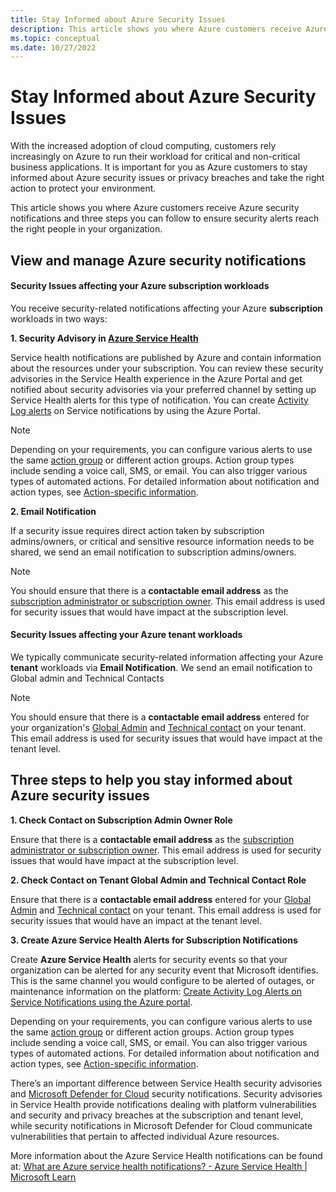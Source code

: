 ```yaml
---
title: Stay Informed about Azure Security Issues
description: This article shows you where Azure customers receive Azure security notifications and three steps you can follow to ensure security alerts reach the right people in your organization.
ms.topic: conceptual
ms.date: 10/27/2022
---
```

# Stay Informed about Azure Security Issues

With the increased adoption of cloud computing, customers rely increasingly on Azure to run their workload for critical and non-critical business applications. It is important for you as Azure customers to stay informed about Azure security issues or privacy breaches and take the right action to protect your environment.

This article shows you where Azure customers receive Azure security notifications and three steps you can follow to ensure security alerts reach the right people in your organization.


## View and manage Azure security notifications 


#### Security Issues affecting your Azure subscription workloads

You receive security-related notifications affecting your Azure **subscription** workloads in two ways: 

**1. Security Advisory in [Azure Service Health](https://azure.microsoft.com/get-started/azure-portal/service-health/)**

Service health notifications are published by Azure and contain information about the resources under your subscription. You can review these security advisories in the Service Health experience in the Azure Portal and get notified about security advisories via your preferred channel by setting up Service Health alerts for this type of notification. You can create [Activity Log alerts](../azure/service-health/alerts-activity-log-service-notifications-portal.md) on Service notifications by using the Azure Portal.

>[!Note]
>Depending on your requirements, you can configure various alerts to use the same [action group](../azure/azure-monitor/alerts/action-groups.md) or different action groups. Action group types include sending a voice call, SMS, or email. You can also trigger various types of automated actions. For detailed information about notification and action types, see [Action-specific information](../azure/azure-monitor/alerts/action-groups#action-specific-information.md). 

**2. Email Notification**

If a security issue   requires direct action taken by subscription admins/owners, or critical and sensitive resource information needs to be shared, we send an email notification to subscription admins/owners.

>[!Note]
>You should ensure that there is a **contactable email address** as the [subscription administrator or subscription owner](../azure/cost-management-billing/manage/add-change-subscription-administrator.md). This email address is used for security issues that would have impact at the subscription level.

#### Security Issues affecting your Azure tenant workloads

We typically communicate security-related information affecting your Azure **tenant** workloads via **Email Notification**. We send an email notification to Global admin and Technical Contacts

>[!Note]
>You should ensure that there is a **contactable email address** entered for your organization's [Global Admin](../azure/active-directory/roles/permissions-reference.md) and [Technical contact](../azure/active-directory/fundamentals/active-directory-properties-area.md) on your tenant. This email address is used for security issues that would have impact at the tenant level.  

## Three steps to help you stay informed about Azure security issues

**1. Check Contact on Subscription Admin Owner Role**

Ensure that there is a **contactable email address** as the [subscription administrator or subscription owner](../azure/cost-management-billing/manage/add-change-subscription-administrator.md). This email address is used for security issues that would have impact at the subscription level.

**2. Check Contact on Tenant Global Admin and Technical Contact Role**

Ensure that there is a **contactable email address** entered for your [Global Admin](../azure/active-directory/roles/permissions-reference.md) and [Technical contact](../azure/active-directory/fundamentals/active-directory-properties-area.md) on your tenant. This email address is used for security issues that would have an impact at the tenant level.

**3. Create Azure Service Health Alerts for Subscription Notifications**

Create **Azure Service Health** alerts for security events so that your organization can be alerted for any security event that Microsoft identifies. This is the same channel you would configure to be alerted of outages, or maintenance information on the platform: [Create Activity Log Alerts on Service Notifications using the Azure portal](../azure/service-health/alerts-activity-log-service-notifications-portal.md).

Depending on your requirements, you can configure various alerts to use the same [action group](../azure/azure-monitor/alerts/action-groups.md) or different action groups. Action group types include sending a voice call, SMS, or email. You can also trigger various types of automated actions. For detailed information about notification and action types, see [Action-specific information](../azure/azure-monitor/alerts/action-groups#action-specific-information.md).

There’s an important difference between Service Health security advisories and [Microsoft Defender for Cloud](../azure/defender-for-cloud/defender-for-cloud-introduction.md) security notifications. Security advisories in Service Health provide notifications dealing with platform vulnerabilities and security and privacy breaches at the subscription and tenant level,   while security notifications in Microsoft Defender for Cloud communicate vulnerabilities that pertain to affected individual Azure resources.

More information about the Azure Service Health notifications can be found at: [What are Azure service health notifications? - Azure Service Health | Microsoft Learn](../azure/service-health/service-health-notifications-properties.md)

